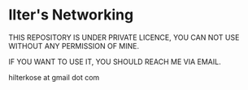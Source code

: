 # Ilter's Networking

THIS REPOSITORY IS UNDER PRIVATE LICENCE, YOU CAN NOT USE WITHOUT ANY PERMISSION OF MINE.

IF YOU WANT TO USE IT, YOU SHOULD REACH ME VIA EMAIL.

hilterkose at gmail dot com
